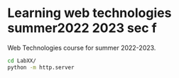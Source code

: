 # Learning web technologies summer2022 2023 sec f
Web Technologies course for summer 2022-2023.

```sh
cd LabXX/
python -m http.server
```
